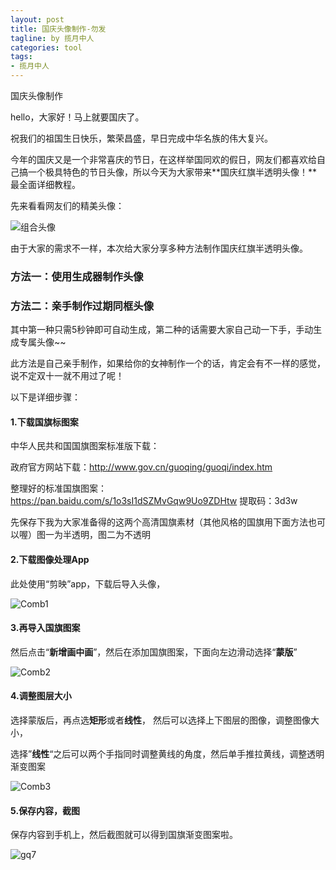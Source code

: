 ```yaml
---
layout: post
title: 国庆头像制作-勿发
tagline: by 揽月中人
categories: tool
tags:
- 揽月中人
---
```


国庆头像制作

<!--more-->





hello，大家好！马上就要国庆了。

祝我们的祖国生日快乐，繁荣昌盛，早日完成中华名族的伟大复兴。

今年的国庆又是一个非常喜庆的节日，在这样举国同欢的假日，网友们都喜欢给自己搞一个极具特色的节日头像，所以今天为大家带来**国庆红旗半透明头像！**最全面详细教程。



先来看看网友们的精美头像：

![组合头像](https://www.javanorth.cn/assets/images/2022/lyj/GQ/GQ01.png)



由于大家的需求不一样，本次给大家分享多种方法制作国庆红旗半透明头像。

### 方法一：使用生成器制作头像



### 方法二：亲手制作过期同框头像

其中第一种只需5秒钟即可自动生成，第二种的话需要大家自己动一下手，手动生成专属头像~~

此方法是自己亲手制作，如果给你的女神制作一个的话，肯定会有不一样的感觉，说不定双十一就不用过了呢！

以下是详细步骤：

#### 1.下载国旗标图案

中华人民共和国国旗图案标准版下载：

政府官方网站下载：http://www.gov.cn/guoqing/guoqi/index.htm

整理好的标准国旗图案：https://pan.baidu.com/s/1o3sI1dSZMvGqw9Uo9ZDHtw  提取码：3d3w

先保存下我为大家准备得的这两个高清国旗素材（其他风格的国旗用下面方法也可以喔）图一为半透明，图二为不透明

#### 2.下载图像处理App

此处使用“剪映”app，下载后导入头像，

![Comb1](https://www.javanorth.cn/assets/images/2022/lyj/GQ/Comb1.jpg)

#### 3.再导入国旗图案

然后点击“**新增画中画**”，然后在添加国旗图案，下面向左边滑动选择“**蒙版**”

![Comb2](https://www.javanorth.cn/assets/images/2022/lyj/GQ/Comb2.jpg)


#### 4.调整图层大小

选择蒙版后，再点选**矩形**或者**线性**， 然后可以选择上下图层的图像，调整图像大小，

选择”**线性**“之后可以两个手指同时调整黄线的角度，然后单手推拉黄线，调整透明渐变图案

![Comb3](https://www.javanorth.cn/assets/images/2022/lyj/GQ/Comb3.jpg)

#### 5.保存内容，截图

保存内容到手机上，然后截图就可以得到国旗渐变图案啦。

![gq7](https://www.javanorth.cn/assets/images/2022/lyj/GQ/GQ08.png)